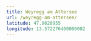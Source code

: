 ```yaml
---
title: Weyregg am Attersee
url: /weyregg-am-attersee/
latitude: 47.9020955
longitude: 13.572276400000002
---
```

